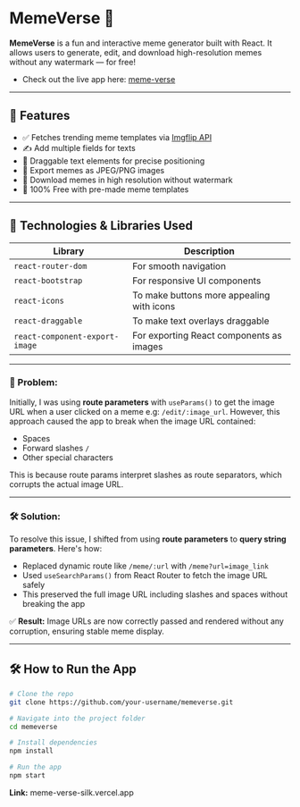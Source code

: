 # MemeVerse 🎉

**MemeVerse** is a fun and interactive meme generator built with React. It allows users to generate, edit, and download high-resolution memes without any watermark — for free!

- Check out the live app here: [meme-verse](meme-verse-silk.vercel.app)

---

## 🚀 Features

- ✅ Fetches trending meme templates via [Imgflip API](https://api.imgflip.com/get_memes)
- ✍️ Add multiple fields for texts
- 🧲 Draggable text elements for precise positioning
- 📸 Export memes as JPEG/PNG images
- 💾 Download memes in high resolution without watermark
- 💯 100% Free with pre-made meme templates

---

## 🧰 Technologies & Libraries Used

| Library                         | Description                                 |
|----------------------------------|---------------------------------------------|
| `react-router-dom`               | For smooth navigation                |
| `react-bootstrap`               | For responsive UI components                |
| `react-icons`               | To make buttons more appealing with icons       |
| `react-draggable`               | To make text overlays draggable             |
| `react-component-export-image` | For exporting React components as images    |

---

### 🧩 Problem:
Initially, I was using **route parameters** with `useParams()` to get the image URL when a user clicked on a meme e.g: `/edit/:image_url`. However, this approach caused the app to break when the image URL contained:

- Spaces
- Forward slashes `/`
- Other special characters

This is because route params interpret slashes as route separators, which corrupts the actual image URL.

---

### 🛠️ Solution:
To resolve this issue, I shifted from using **route parameters** to **query string parameters**. Here's how:

- Replaced dynamic route like `/meme/:url` with `/meme?url=image_link`
- Used `useSearchParams()` from React Router to fetch the image URL safely
- This preserved the full image URL including slashes and spaces without breaking the app

✅ **Result:** Image URLs are now correctly passed and rendered without any corruption, ensuring stable meme display.

---

## 🛠️ How to Run the App

```bash
# Clone the repo
git clone https://github.com/your-username/memeverse.git

# Navigate into the project folder
cd memeverse

# Install dependencies
npm install

# Run the app
npm start
```

**Link:** meme-verse-silk.vercel.app